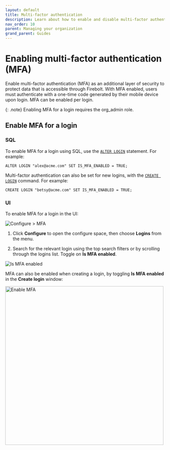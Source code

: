 ```yaml
---
layout: default
title: Multi-factor authentication
description: Learn about how to enable and disable multi-factor authentication in Firebolt. 
nav_order: 10
parent: Managing your organization
grand_parent: Guides
---
```


# Enabling multi-factor authentication (MFA)

Enable multi-factor authentication (MFA) as an additional layer of security to protect data that is accessible through Firebolt. With MFA enabled, users must authenticate with a one-time code generated by their mobile device upon login. MFA can be enabled per login. 

{: .note}
Enabling MFA for a login requires the org_admin role.

## Enable MFA for a login

### SQL
 To enable MFA for a login using SQL, use the [`ALTER LOGIN`](../../sql_reference/commands/database-objects/alter-login.md) statement. For example:

```ALTER LOGIN "alex@acme.com" SET IS_MFA_ENABLED = TRUE;```

Multi-factor authentication can also be set for new logins, with the [`CREATE LOGIN`](../../sql_reference/commands/database-objects/create-login.md) command. For example: 

```CREATE LOGIN "betsy@acme.com" SET IS_MFA_ENABLED = TRUE;```

### UI 
To enable MFA for a login in the UI:

![Configure > MFA](../../assets/images/mfamanagement.png)

1. Click **Configure** to open the configure space, then choose **Logins** from the menu.

2. Search for the relevant login using the top search filters or by scrolling through the logins list. Toggle on **Is MFA enabled**.

![Is MFA enabled](../../assets/images/mfaenabled.png)

MFA can also be enabled when creating a login, by toggling **Is MFA enabled** in the **Create login** window: 

<img src="../../assets/images/mfaloginenabled.png" alt="Enable MFA" width="500"/>